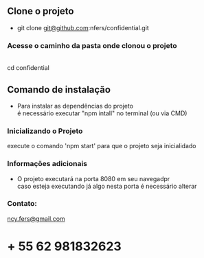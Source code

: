 
## Clone o projeto 

- git clone git@github.com:nfers/confidential.git

### Acesse o caminho da pasta onde clonou o projeto  
<br>  
cd confidential

## Comando de instalação

- Para instalar as dependências do projeto<br>
 é necessário executar "npm intall" no terminal (ou via CMD)


### Inicializando o Projeto

execute o comando 'npm start' para que o projeto seja inicialidado


### Informações adicionais

- O projeto executará na porta 8080 em seu navegadpr <br>
caso esteja executando já algo nesta porta é necessário alterar

### Contato: 

ncy.fers@gmail.com

# + 55 62 981832623 
